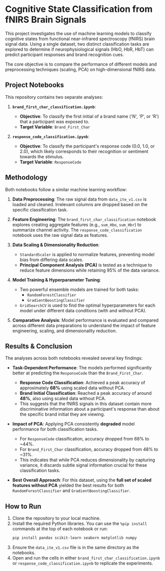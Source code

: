 # Cognitive State Classification from fNIRS Brain Signals

This project investigates the use of machine learning models to classify cognitive states from functional near-infrared spectroscopy (fNIRS) brain signal data. Using a single dataset, two distinct classification tasks are explored to determine if neurophysiological signals (HbO, HbR, HbT) can predict participant responses and brand recognition cues.

The core objective is to compare the performance of different models and preprocessing techniques (scaling, PCA) on high-dimensional fNIRS data.

## Project Notebooks

This repository contains two separate analyses:

1.  **`brand_first_char_classification.ipynb`**:
    *   **Objective**: To classify the first initial of a brand name ('N', 'P', or 'R') that a participant was exposed to.
    *   **Target Variable**: `Brand_First_Char`

2.  **`response_code_classification.ipynb`**:
    *   **Objective**: To classify the participant's response code (0.0, 1.0, or 2.0), which likely corresponds to their recognition or sentiment towards the stimulus.
    *   **Target Variable**: `ResponseCode`

## Methodology

Both notebooks follow a similar machine learning workflow:

1.  **Data Preprocessing**: The raw signal data from `data_ite_v1.csv` is loaded and cleaned. Irrelevant columns are dropped based on the specific classification task.

2.  **Feature Engineering**: The `brand_first_char_classification` notebook explores creating aggregate features (e.g., `sum_Hbo`, `sum_Hbr`) to summarize channel activity. The `response_code_classification` notebook uses the raw signal data as features.

3.  **Data Scaling & Dimensionality Reduction**:
    *   `StandardScaler` is applied to normalize features, preventing model bias from differing data scales.
    *   **Principal Component Analysis (PCA)** is tested as a technique to reduce feature dimensions while retaining 95% of the data variance.

4.  **Model Training & Hyperparameter Tuning**:
    *   Two powerful ensemble models are trained for both tasks:
        *   `RandomForestClassifier`
        *   `GradientBoostingClassifier`
    *   `GridSearchCV` is used to find the optimal hyperparameters for each model under different data conditions (with and without PCA).

5.  **Comparative Analysis**: Model performance is evaluated and compared across different data preparations to understand the impact of feature engineering, scaling, and dimensionality reduction.

## Results & Conclusion

The analyses across both notebooks revealed several key findings:

*   **Task-Dependent Performance**: The models performed significantly better at predicting the `ResponseCode` than the `Brand_First_Char`.
    *   **Response Code Classification**: Achieved a peak accuracy of approximately **68%** using scaled data without PCA.
    *   **Brand Initial Classification**: Reached a peak accuracy of around **48%**, also using scaled data without PCA.
    *   This suggests that the fNIRS signals in this dataset contain more discriminative information about a participant's response than about the specific brand initial they are viewing.

*   **Impact of PCA**: Applying PCA consistently **degraded** model performance for both classification tasks.
    *   For `ResponseCode` classification, accuracy dropped from 68% to ~44%.
    *   For `Brand_First_Char` classification, accuracy dropped from 48% to ~31%.
    *   This indicates that while PCA reduces dimensionality by capturing variance, it discards subtle signal information crucial for these classification tasks.

*   **Best Overall Approach**: For this dataset, using the **full set of scaled features without PCA** yielded the best results for both `RandomForestClassifier` and `GradientBoostingClassifier`.

## How to Run

1.  Clone the repository to your local machine.
2.  Install the required Python libraries. You can use the `%pip install` commands at the top of each notebook or run:
    ```bash
    pip install pandas scikit-learn seaborn matplotlib numpy
    ```
3.  Ensure the `data_ite_v1.csv` file is in the same directory as the notebooks.
4.  Open and run the cells in either `brand_first_char_classification.ipynb` or `response_code_classification.ipynb` to replicate the experiments.
